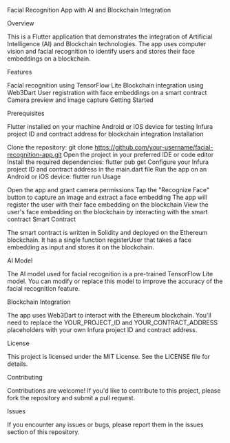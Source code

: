 Facial Recognition App with AI and Blockchain Integration

Overview

This is a Flutter application that demonstrates the integration of Artificial Intelligence (AI) and Blockchain technologies. The app uses computer vision and facial recognition to identify users and stores their face embeddings on a blockchain.

Features

Facial recognition using TensorFlow Lite
Blockchain integration using Web3Dart
User registration with face embeddings on a smart contract
Camera preview and image capture
Getting Started

Prerequisites

Flutter installed on your machine
Android or iOS device for testing
Infura project ID and contract address for blockchain integration
Installation

Clone the repository: git clone https://github.com/your-username/facial-recognition-app.git
Open the project in your preferred IDE or code editor
Install the required dependencies: flutter pub get
Configure your Infura project ID and contract address in the main.dart file
Run the app on an Android or iOS device: flutter run
Usage

Open the app and grant camera permissions
Tap the "Recognize Face" button to capture an image and extract a face embedding
The app will register the user with their face embedding on the blockchain
View the user's face embedding on the blockchain by interacting with the smart contract
Smart Contract

The smart contract is written in Solidity and deployed on the Ethereum blockchain. It has a single function registerUser that takes a face embedding as input and stores it on the blockchain.

AI Model

The AI model used for facial recognition is a pre-trained TensorFlow Lite model. You can modify or replace this model to improve the accuracy of the facial recognition feature.

Blockchain Integration

The app uses Web3Dart to interact with the Ethereum blockchain. You'll need to replace the YOUR_PROJECT_ID and YOUR_CONTRACT_ADDRESS placeholders with your own Infura project ID and contract address.

License

This project is licensed under the MIT License. See the LICENSE file for details.

Contributing

Contributions are welcome! If you'd like to contribute to this project, please fork the repository and submit a pull request.

Issues

If you encounter any issues or bugs, please report them in the issues section of this repository.

